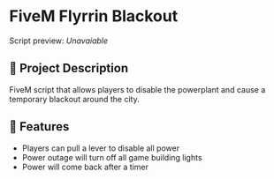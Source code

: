 # FiveM Flyrrin Blackout
Script preview: *Unavaiable*

## :rocket: Project Description
FiveM script that allows players to disable the powerplant and cause a temporary blackout around the city.

## :dart: Features
- Players can pull a lever to disable all power
- Power outage will turn off all game building lights
- Power will come back after a timer
